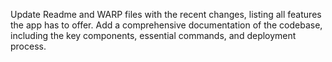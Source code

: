 Update Readme and WARP files with the recent changes, listing all features the app has to offer.
Add a comprehensive documentation of the codebase, including the key components, essential commands, and deployment process.
